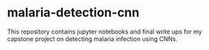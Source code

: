 # malaria-detection-cnn
This repository contains jupyter notebooks and final write ups for my capstone project on detecting malaria infection using CNNs.
